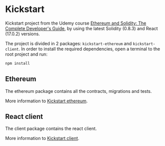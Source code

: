 # Kickstart

Kickstart project from the Udemy course [Ethereum and Solidity: The Complete Developer's Guide](https://www.udemy.com/course/ethereum-and-solidity-the-complete-developers-guide/), by using the latest Solidity (0.8.3) and React (17.0.2) versions.

The project is divided in 2 packages: `kickstart-ethereum` and `kickstart-client`. In order to install the required dependencies, open a terminal to the root project and run:

```bash
npm install
```

## Ethereum

The ethereum package contains all the contracts, migrations and tests.

More information to [Kickstart ethereum](https://github.com/tonidalmases/kickstart/packages/kickstart-ethereum/README.md).

## React client

The client package contains the react client.

More information to [Kickstart client](https://github.com/tonidalmases/kickstart/packages/kickstart-client/README.md).
